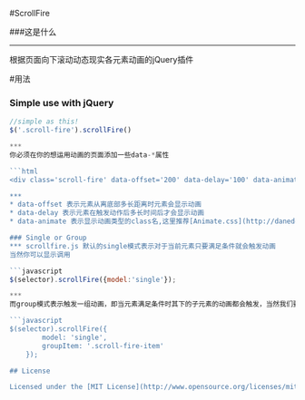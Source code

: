 #ScrollFire

###这是什么
***
根据页面向下滚动动态现实各元素动画的jQuery插件


#用法

### Simple use with jQuery
```javascript
//simple as this!
$('.scroll-fire').scrollFire()

***
你必须在你的想运用动画的页面添加一些data-*属性

```html
<div class='scroll-fire' data-offset='200' data-delay='100' data-animate='someCustomAnimation'>

***
* data-offset 表示元素从离底部多长距离时元素会显示动画
* data-delay 表示元素在触发动作后多长时间后才会显示动画
* data-animate 表示显示动画类型的class名,这里推荐[Animate.css](http://daneden.github.io/animate.css/)

### Single or Group
*** scrollfire.js 默认的single模式表示对于当前元素只要满足条件就会触发动画
当然你可以显示调用

```javascript
$(selector).scrollFire({model:'single'});

***
而group模式表示触发一组动画，即当元素满足条件时其下的子元素的动画都会触发，当然我们要指定子元素的选择器,默认子元素的选择器为'.scroll-fire-item'

```javascript
$(selector).scrollFire({
        model: 'single',
        groupItem: '.scroll-fire-item'
    });

## License

Licensed under the [MIT License](http://www.opensource.org/licenses/mit-license.php).
